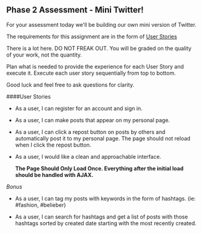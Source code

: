 Phase 2 Assessment - Mini Twitter!
----------------------------------

For your assessment today we'll be building our own mini version of Twitter.

The requirements for this assignment are in the form of [User Stories](http://en.wikipedia.org/wiki/User_story)

There is a lot here. DO NOT FREAK OUT. You will be graded on the quality of your work, not the quantity.

Plan what is needed to provide the experience for each User Story and execute it. Execute each user story sequentially from top to bottom.

Good luck and feel free to ask questions for clarity.

####User Stories

* As a user, I can register for an account and sign in.

* As a user, I can make posts that appear on my personal page.

* As a user, I can click a repost button on posts by others and automatically post it to my personal page. The page should not reload when I click the repost button.

* As a user, I would like a clean and approachable interface.

 
  **The Page Should Only Load Once. Everything after the initial load should be handled with AJAX.**

*Bonus*

* As a user, I can tag my posts with keywords in the form of hashtags. (ie: #fashion, #belieber)

* As a user, I can search for hashtags and get a list of posts with those hashtags sorted by created date starting with the most recently created.
